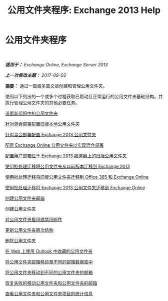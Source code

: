 ﻿---
title: '公用文件夹程序: Exchange 2013 Help'
TOCTitle: 公用文件夹程序
ms:assetid: afa54c8e-f3ab-4f5f-85ad-fb2a905ecfa9
ms:mtpsurl: https://technet.microsoft.com/zh-cn/library/JJ657481(v=EXCHG.150)
ms:contentKeyID: 50491306
ms.date: 05/21/2018
mtps_version: v=EXCHG.150
ms.translationtype: MT
---

# 公用文件夹程序

 

_**适用于：** Exchange Online, Exchange Server 2013_

_**上一次修改主题：** 2017-08-02_

**摘要：** 通过一篇或多篇文章创建和管理公用文件夹。

使用以下列出的一个或多个过程获取已启动且正常运行的公用文件夹基础结构，并执行管理公用文件夹的其他必要任务。

[设置新组织中的公用文件夹](set-up-public-folders-in-a-new-organization-exchange-2013-help.md)

[针对混合部署配置旧版本地公用文件夹](configure-legacy-on-premises-public-folders-for-a-hybrid-deployment-exchange-2013-help.md)

[针对混合部署配置 Exchange 2013 公用文件夹](configure-exchange-2013-public-folders-for-a-hybrid-deployment-exchange-2013-help.md)

[配置 Exchange Online 公用文件夹以实现混合部署](configure-exchange-online-public-folders-for-a-hybrid-deployment-exchange-2013-help.md)

[配置用户邮箱位于 Exchange 2013 服务器上的旧版公用文件夹](configure-legacy-public-folders-where-user-mailboxes-are-on-exchange-2013-servers-exchange-2013-help.md)

[使用批处理迁移将公用文件夹从以前版本迁移到 Exchange 2013](use-batch-migration-to-migrate-public-folders-to-exchange-2013-from-previous-versions-exchange-2013-help.md)

[使用批处理迁移将旧版公用文件夹迁移到 Office 365 和 Exchange Online](use-batch-migration-to-migrate-legacy-public-folders-to-office-365-and-exchange-online-exchange-online-help.md)

[使用批处理迁移将 Exchange 2013 公用文件夹迁移到 Exchange Online](use-batch-migration-to-migrate-exchange-2013-public-folders-to-exchange-online-exchange-online-help.md)

[创建公用文件夹邮箱](create-a-public-folder-mailbox-exchange-2013-help.md)

[创建公用文件夹](create-a-public-folder-exchange-2013-help.md)

[对公用文件夹启用或禁用邮件](mail-enable-or-mail-disable-a-public-folder-exchange-2013-help.md)

[更新公用文件夹层次结构](update-the-public-folder-hierarchy-exchange-2013-help.md)

[删除公用文件夹](remove-a-public-folder-exchange-2013-help.md)

[在 Web 上使用 Outlook 中收藏的公用文件夹](use-favorite-public-folders-in-outlook-on-the-web-exchange-2013-help.md)

[将公用文件夹邮箱移动至不同的邮箱数据库中](move-a-public-folder-mailbox-to-a-different-mailbox-database-exchange-2013-help.md)

[将公用文件夹移动到不同的公用文件夹的邮箱](move-a-public-folder-to-a-different-public-folder-mailbox-exchange-2013-help.md)

[恢复失败的移动公用文件夹和公用文件夹的邮箱](restore-public-folders-and-public-folder-mailboxes-from-failed-moves-exchange-2013-help.md)

[查看公用文件夹和公用文件夹项目的统计信息](view-statistics-for-public-folders-and-public-folder-items-exchange-2013-help.md)

